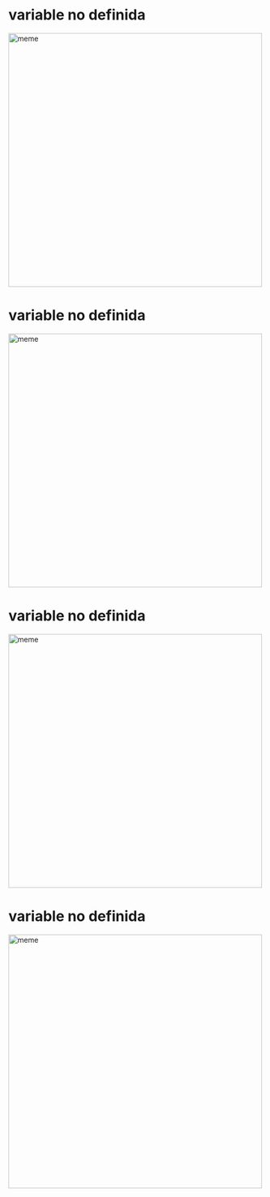 <h1>variable no definida</h1> <img src="https://i.redd.it/1eeut046keea1.jpg" alt="meme" width="500" height="500"></img><h1>variable no definida</h1> <img src="https://i.redd.it/wf0lerk8cwca1.png" alt="meme" width="500" height="500"></img><h1>variable no definida</h1> <img src="https://i.redd.it/j3m7ws4r69ea1.jpg" alt="meme" width="500" height="500"></img><h1>variable no definida</h1> <img src="https://i.redd.it/d7wm9wyhycea1.jpg" alt="meme" width="500" height="500"></img>